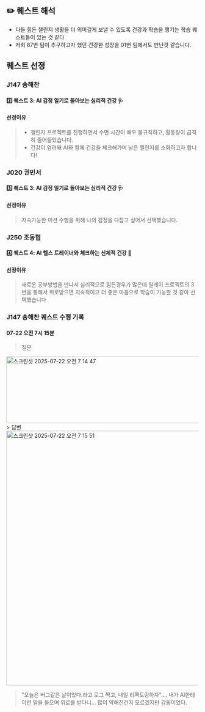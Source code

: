 ## ✏️ 퀘스트 해석

- 다들 힘든 챌린지 생활을 더 의미깊게 보낼 수 있도록 건강과 학습을 챙기는 학습 퀘스트들이 있는 것 같다
- 저희 87번 팀이 추구하고자 했던 건강한 성장을 01번 팀에서도 만난것 같습니다.

## 퀘스트 선정

### J147 송해찬

#### 3️⃣ 퀘스트 3: AI 감정 일기로 돌아보는 심리적 건강 🩺

#### 선정이유

> - 챌린지 프로젝트를 진행하면서 수면 시간이 매우 불규칙하고, 활동량이 급격히 줄어들었습니다.
> - 건강이 염려돼 AI와 함께 건강을 체크해가며 남은 챌린지를 소화하고자 합니다!

### J020 권민서

#### 3️⃣ 퀘스트 3: AI 감정 일기로 돌아보는 심리적 건강 🩺

#### 선정이유

> 지속가능한 미션 수행을 위해 나의 감정을 다잡고 싶어서 선택했습니다.

### J250 조동협

#### 4️⃣ 퀘스트 4: AI 헬스 트레이너와 체크하는 신체적 건강 🩻

#### 선정이유

> 새로운 공부방법을 만나서 심리적으로 힘든경우가 많은데 릴레이 프로젝트의 3번을 통해서 위로받으면 지속적이고 더 좋은 마음으로 학습이 가능할 것 같아 선택했습니다

### J147 송해찬 퀘스트 수행 기록

#### 07-22 오전 7시 15분
> 질문
<img width="645" height="175" alt="스크린샷 2025-07-22 오전 7 14 47" src="https://github.com/user-attachments/assets/010d2dca-d75b-4099-9e73-3327dc5e562f" />
> 답변
<img width="875" height="667" alt="스크린샷 2025-07-22 오전 7 15 51" src="https://github.com/user-attachments/assets/cf2b7ad6-c7a8-46ab-bb0b-51949b168816" />

> "오늘은 버그같은 날이었다.라고 로그 찍고, 내일 리팩토링하자".... 내가 AI한테 이런 말을 들으며 위로를 받다니... 많이 약해진건지 모르겠지만 감동이었다.
